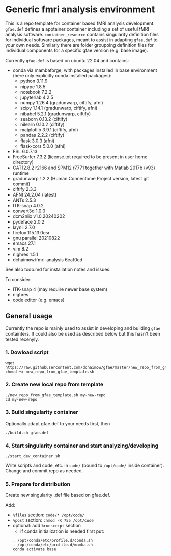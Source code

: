 # Generic fmri analysis environment
This is a repo template for container based fMRI analysis development. `gfae.def` defines a apptainer container including a set of useful fMRI analysis software. `container_resource` contains singularity definition files for individual software packages, meant to assist in adapting `gfae.def` to your own needs. Similarly there are folder groupoing definition files for individual components for a specific gfae version (e.g. base image).

Currently `gfae.def` is based on ubuntu 22.04 and contains:
* conda via mambaforge, with packages installed in base environment (here only explicitly conda installed packages):
  * python 3.11.9
  * nipype 1.8.5
  * notebook 7.2.2
  * jupyterlab 4.2.5
  * numpy 1.26.4 (gradunwarp, ciftify, afni)
  * scipy 1.14.1 (gradunwarp, ciftify, afni)
  * nibabel 5.2.1 (gradunwarp, ciftify)
  * seaborn 0.13.2 (ciftify)
  * nilearn 0.10.2 (ciftify)
  * matplotlib 3.9.1 (ciftify, afni)
  * pandas 2.2.2 (ciftify)
  * flask 3.0.3 (afni)
  * flask-cors 5.0.0 (afni)
* FSL 6.0.7.13
* FreeSurfer 7.3.2 (license.txt required to be present in user home directory)
* CAT12.8.2 r2166 and SPM12 r7771 together with Matlab 2017b (v93) runtime
* gradunwarp 1.2.2 (Human Connectome Project version, latest git commit)
* ciftify 2.3.3
* AFNI 24.2.04 (latest)
* ANTs 2.5.3
* ITK-snap 4.0.2
* convert3d 1.0.0
* dcm2niix v1.0.20240202
* pydeface 2.0.2
* laynii 2.7.0
* firefox 115.13.0esr
* gnu parallel 20210822
* emacs 27.1
* vim 8.2
* nighres 1.5.1
* dchaimow/fmri-analysis 6eaf0cd


See also todo.md for installation notes and issues.

To consider:
* ITK-snap 4 (may require newer base system)
* nighres
* code editor (e.g. emacs)


## General usage
Currently the repo is mainly used to assist in developing and building `gfae` containters. It could also be used as described below but this hasn't been tested recenyly.

### 1. Dowload script
```
wget https://raw.githubusercontent.com/dchaimow/gfae/master/new_repo_from_gfae_template.sh
chmod +x new_repo_from_gfae_template.sh
```

### 2. Create new local repo from template
```
./new_repo_from_gfae_template.sh my-new-repo
cd my-new-repo
```

### 3. Build singularity container
Optionally adapt gfae.def to your needs first, then
```
./build.sh gfae.def
```

### 4. Start singularity container and start analyzing/developing
```
./start_dev_container.sh
```

Write scripts and code, etc. in `code/` (bound to `/opt/code/` inside container). Change and commit repo as needed.

### 5. Prepare for distribution
Create new singularity .def file based on gfae.def.

Add:
* `%files` section: `code/* /opt/code/`
* `%post` section: `chmod -R 755 /opt/code`  
* optional: add `%runscript` section
  * if conda initialization is needed first put:
   ```
   . /opt/conda/etc/profile.d/conda.sh
   . /opt/conda/etc/profile.d/mamba.sh
   conda activate base
   ```
 
